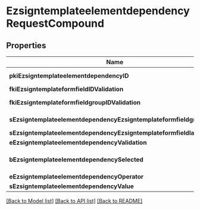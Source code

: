 # EzsigntemplateelementdependencyRequestCompound

## Properties
Name | Type | Description | Notes
------------ | ------------- | ------------- | -------------
**pkiEzsigntemplateelementdependencyID** | **Int** | The unique ID of the Ezsigntemplateelementdependency | [optional] 
**fkiEzsigntemplateformfieldIDValidation** | **Int** | The unique ID of the Ezsigntemplateformfield | [optional] 
**fkiEzsigntemplateformfieldgroupIDValidation** | **Int** | The unique ID of the Ezsigntemplateformfieldgroup | [optional] 
**sEzsigntemplateelementdependencyEzsigntemplateformfieldgrouplabel** | **String** | The Label for the Ezsigntemplateformfieldgroup | [optional] 
**sEzsigntemplateelementdependencyEzsigntemplateformfieldlabel** | **String** | The Label for the Ezsigntemplateformfield | [optional] 
**eEzsigntemplateelementdependencyValidation** | [**FieldEEzsigntemplateelementdependencyValidation**](FieldEEzsigntemplateelementdependencyValidation.md) |  | 
**bEzsigntemplateelementdependencySelected** | **Bool** | Whether if it&#39;s selected or not when using eEzsigntemplateelementdependencyValidation &#x3D; Selected | [optional] 
**eEzsigntemplateelementdependencyOperator** | [**FieldEEzsigntemplateelementdependencyOperator**](FieldEEzsigntemplateelementdependencyOperator.md) |  | [optional] 
**sEzsigntemplateelementdependencyValue** | **String** | The value of the Ezsignelementdependency | [optional] 

[[Back to Model list]](../README.md#documentation-for-models) [[Back to API list]](../README.md#documentation-for-api-endpoints) [[Back to README]](../README.md)


